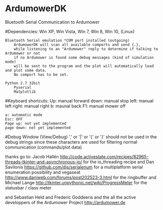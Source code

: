 # ArdumowerDK
Bluetooth Serial Communication to Ardumower


#Dependencies:
	Win XP, Win Vista, Win 7, Win 8, Win 10, (Linux)
	
	Bluetooth Serial emulation *COM port installed (outgoing) 
		ArdumowerDK will scan all available comports and send {.},
		while listening to an "Ardumower" reply to determine if talking to Ardumower or not
		if no Ardumower is found some debug messages (kind of simulation mode) 
		will be sent to the program and the plot will automatically load and plot some data.
		No comport has to be set. 
		
	Python 2.7 32bit
		Pyserial
		Matplotlib


#Keyboard shortcuts:
	Up: manual forward
	down: manual stop
	left: manual left
	right: manual right
	b: maunal back
	F1: manual mower off
	
	a: automatic mode
	Esc: OFF
	Page up: not yet implemented
	page down: not yet implemented

#Debug Window  (View/Debug)
	 ',' or '|' or '{' or '}' should not be used in the debug strings 
	 since these characters are used for filtering normal communication (commands/plot data) 

	 
	 

thanks go to:
Jacob Hallén
http://code.activestate.com/recipes/82965-threads-tkinter-and-asynchronous-io/
for the io_threading recipe
and
Dan Savilonis
https://github.com/djs/serialenum
for a multiplatform serial enumeration possibility
and
vegaseat
http://www.daniweb.com/forums/post202523-3.html 
for the ringbuffer
and
Michael Lange 
http://tkinter.unpythonic.net/wiki/ProgressMeter
for the statusbar / class meter

and 
Sebastian Held and Frederic Goddeeris and the all the active developpers of the Ardumower Project
http://ardumower.de